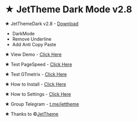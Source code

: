 # ★ JetTheme Dark Mode v2.8 <br/>

★ JetThemeDark v2.8 - <a href='https://github.com/arv-fazriansyah/JetThemeDark/archive/refs/heads/main.zip'>Download</a><br/>
- DarkMode
- Remove Underline
- Add Anti Copy Paste

★ View Demo - <a href='https://www.fazriansyah.eu.org/'>Click Here</a><br/>

★ Test PageSpeed - <a href='https://developers.google.com/speed/pagespeed/insights/?hl=id&url=https://www.fazriansyah.eu.org/'>Click Here</a><br/>

★ Test GTmetrix - <a href='https://gtmetrix.com/reports/www.fazriansyah.eu.org/XK4bCwSR/'>Click Here</a><br/>

★ How to Install - <a href='https://www.jettheme.com/2020/02/cara-instal-jettheme-di-blogger.html'>Click Here</a><br/>

★ How to Settings - <a href='https://www.jettheme.com/2021/03/setting-template-jettheme.html'>Click Here</a><br/>

★ Group Telegram - <a href='https://t.me/jettheme'>t.me/jettheme</a><br/>

★ Thanks to ©<a href='https://github.com/jettheme'>JetTheme</a><br/>
